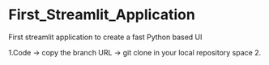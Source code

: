 # First_Streamlit_Application
First streamlit application to create a fast Python based UI


1.Code -> copy the branch URL -> git clone <url> in your local repository space
2. 
